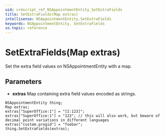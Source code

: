 ```yaml
---
uid: crmscript_ref_NSAppointmentEntity_SetExtraFields
title: SetExtraFields(Map extras)
intellisense: NSAppointmentEntity.SetExtraFields
keywords: NSAppointmentEntity, SetExtraFields
so.topic: reference
---
```


# SetExtraFields(Map extras)

Set the extra field values on NSAppointmentEntity with a map.

## Parameters

* **extras** Map containing extra field values encoded as strings.

```crmscript
NSAppointmentEntity thing;
Map extras;
extras["SuperOffice:1"] = "[I:123]";
extras["SuperOffice:1"] = "123"; // this will also work, but beware of decimal point variations in different languages
extras["custom.progid"] = "foobar";
thing.SetExtraFields(extras);
```


